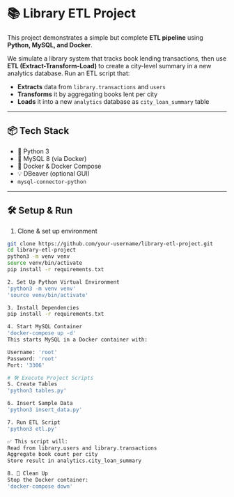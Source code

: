 # 📚 Library ETL Project

This project demonstrates a simple but complete **ETL pipeline** using **Python, MySQL, and Docker**.

We simulate a library system that tracks book lending transactions, then use **ETL (Extract-Transform-Load)** to create a city-level summary in a new analytics database.
Run an ETL script that:
  - **Extracts** data from `library.transactions` and `users`
  - **Transforms** it by aggregating books lent per city
  - **Loads** it into a new `analytics` database as `city_loan_summary` table

---

## 📦 Tech Stack

- 🐍 Python 3
- 🐬 MySQL 8 (via Docker)
- 🐳 Docker & Docker Compose
- 💡 DBeaver (optional GUI)
- `mysql-connector-python`

---

## 🛠️ Setup & Run

1. Clone & set up environment

```bash
git clone https://github.com/your-username/library-etl-project.git
cd library-etl-project
python3 -m venv venv
source venv/bin/activate
pip install -r requirements.txt

2. Set Up Python Virtual Environment
'python3 -m venv venv'
'source venv/bin/activate'

3. Install Dependencies
pip install -r requirements.txt

4. Start MySQL Container
'docker-compose up -d'
This starts MySQL in a Docker container with:

Username: 'root'
Password: 'root'
Port: '3306'

# 🛠️ Execute Project Scripts
5. Create Tables
'python3 tables.py'

6. Insert Sample Data
'python3 insert_data.py'

7. Run ETL Script
'python3 etl.py'

✅ This script will:
Read from library.users and library.transactions
Aggregate book count per city
Store result in analytics.city_loan_summary

8. 🧹 Clean Up
Stop the Docker container:
'docker-compose down'

